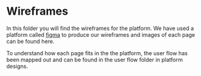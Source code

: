 # Wireframes

In this folder you will find the wireframes for the platform. 
We have used a platform called [figma](figma.com) to produce our wireframes and images of each page can be found here.

To understand how each page fits in the the platform, the user flow has been mapped out and can be found in the user flow folder in platform designs. 
